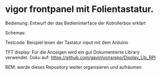 # vigor frontpanel mit Folientastatur.

Bedienung:  Entwurf der das Bedieninterface der Kotrollerbox erklärt

Schemas:  

Testcode:     Beispiel lesen der Tastatur input mit dem Arduino

TFT display:  Für die Anzeigen wird ein gut Dokumentierte Library verwendet.
Doku auf: https://github.com/gavinlyonsrepo/Display_Lib_RPI

BEM: werde dieses Repository weiter organisieren und aufräumen 



